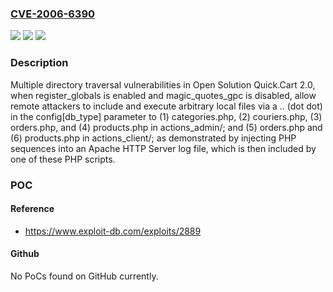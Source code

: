 ### [CVE-2006-6390](https://cve.mitre.org/cgi-bin/cvename.cgi?name=CVE-2006-6390)
![](https://img.shields.io/static/v1?label=Product&message=n%2Fa&color=blue)
![](https://img.shields.io/static/v1?label=Version&message=n%2Fa&color=blue)
![](https://img.shields.io/static/v1?label=Vulnerability&message=n%2Fa&color=brighgreen)

### Description

Multiple directory traversal vulnerabilities in Open Solution Quick.Cart 2.0, when register_globals is enabled and magic_quotes_gpc is disabled, allow remote attackers to include and execute arbitrary local files via a .. (dot dot) in the config[db_type] parameter to (1) categories.php, (2) couriers.php, (3) orders.php, and (4) products.php in actions_admin/; and (5) orders.php and (6) products.php in actions_client/; as demonstrated by injecting PHP sequences into an Apache HTTP Server log file, which is then included by one of these PHP scripts.

### POC

#### Reference
- https://www.exploit-db.com/exploits/2889

#### Github
No PoCs found on GitHub currently.

